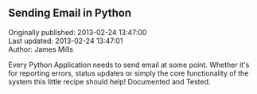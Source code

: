 ## Sending Email in Python  
Originally published: 2013-02-24 13:47:00  
Last updated: 2013-02-24 13:47:01  
Author: James Mills  
  
Every Python Application needs to send email at some point. Whether it's for reporting errors, status updates or simply the core functionality of the system this little recipe should help! Documented and Tested.